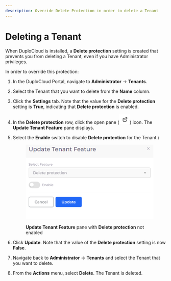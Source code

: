 ```yaml
---
description: Override Delete Protection in order to delete a Tenant
---
```


# Deleting a Tenant

When DuploCloud is installed, a **Delete protection** setting is created that prevents you from deleting a Tenant, even if you have Administrator privileges.

In order to override this protection:

1. In the DuploCloud Portal, navigate to **Administrator** -> **Tenants**.
2. Select the Tenant that you want to delete from the **Name** column.
3. Click the **Settings** tab. Note that the value for the **Delete protection** setting is **True**, indicating that **Delete protection** is enabled.
4. In the **Delete protection** row, click the open pane (![](<../../.gitbook/assets/image (300).png>)) icon. The **Update Tenant Feature** pane displays.
5.  Select the **Enable** switch to disable **Delete protection** for the Tenant.\


    <div align="left">

    <figure><img src="../../.gitbook/assets/delt_en.png" alt=""><figcaption><p><strong>Update Tenant Feature</strong> pane with <strong>Delete protection</strong> not enabled</p></figcaption></figure>

    </div>
6. Click **Update**. Note that the value of the **Delete protection** setting is now **False**.
7. Navigate back to **Administrator** -> **Tenants** and select the Tenant that you want to delete.
8. From the **Actions** menu, select **Delete**. The Tenant is deleted.
